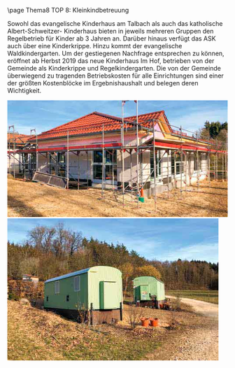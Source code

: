 \page Thema8 TOP 8: Kleinkindbetreuung

Sowohl das evangelische Kinderhaus am Talbach als auch das katholische Albert-Schweitzer-
Kinderhaus bieten in jeweils mehreren Gruppen den Regelbetrieb für Kinder ab 3 Jahren
an. Darüber hinaus verfügt das ASK auch über eine Kinderkrippe. Hinzu kommt der evangelische
Waldkindergarten. Um der gestiegenen Nachfrage entsprechen zu können, eröffnet
ab Herbst 2019 das neue Kinderhaus Im Hof, betrieben von der Gemeinde als Kinderkrippe
und Regelkindergarten. Die von der Gemeinde überwiegend zu tragenden Betriebskosten
für alle Einrichtungen sind einer der größten Kostenblöcke im Ergebnishaushalt und belegen
deren Wichtigkeit.

![](Documentation/img/2019/Kleinkindbetreuung.jpg)
![](Documentation/img/2019/Kleinkindbetreuung2.jpg)
